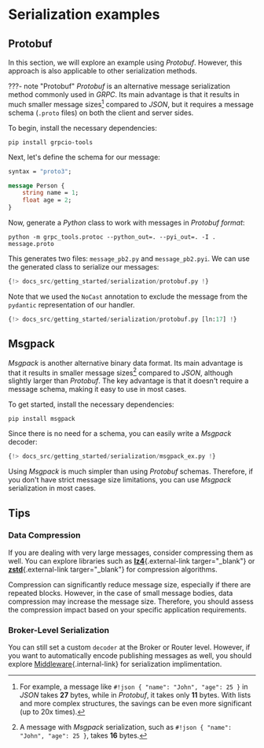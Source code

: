 # Serialization examples

## Protobuf

In this section, we will explore an example using *Protobuf*. However, this approach is also applicable to other serialization methods.

???- note "Protobuf"
    *Protobuf* is an alternative message serialization method commonly used in *GRPC*.  Its main advantage is that it results in much smaller message sizes[^1] compared to *JSON*, but it requires a message schema (`.proto` files) on both the client and server sides.

To begin, install the necessary dependencies:

```console
pip install grpcio-tools
```

Next, let's define the schema for our message:

```proto title="message.proto"
syntax = "proto3";

message Person {
    string name = 1;
    float age = 2;
}
```

Now, generate a *Python* class to work with messages in *Protobuf format*:

```console
python -m grpc_tools.protoc --python_out=. --pyi_out=. -I . message.proto
```

This generates two files: `message_pb2.py` and `message_pb2.pyi`. We can use the generated class to serialize our messages:

``` python linenums="1" hl_lines="1 10-13 16 23"
{!> docs_src/getting_started/serialization/protobuf.py !}
```

Note that we used the `NoCast` annotation to exclude the message from the `pydantic` representation of our handler.

``` python
{!> docs_src/getting_started/serialization/protobuf.py [ln:17] !}
```

## Msgpack

*Msgpack* is another alternative binary data format. Its main advantage is that it results in smaller message sizes[^2] compared to *JSON*, although slightly larger than *Protobuf*. The key advantage is that it doesn't require a message schema, making it easy to use in most cases.

To get started, install the necessary dependencies:

```console
pip install msgpack
```

Since there is no need for a schema, you can easily write a *Msgpack* decoder:

``` python linenums="1" hl_lines="1 10-11 14 21"
{!> docs_src/getting_started/serialization/msgpack_ex.py !}
```

Using *Msgpack* is much simpler than using *Protobuf* schemas. Therefore, if you don't have strict message size limitations, you can use *Msgpack* serialization in most cases.

## Tips

### Data Compression

If you are dealing with very large messages, consider compressing them as well. You can explore libraries such as [**lz4**](https://github.com/python-lz4/python-lz4){.external-link targer="_blank"} or [**zstd**](https://github.com/sergey-dryabzhinsky/python-zstd){.external-link targer="_blank"} for compression algorithms.

Compression can significantly reduce message size, especially if there are repeated blocks. However, in the case of small message bodies, data compression may increase the message size. Therefore, you should assess the compression impact based on your specific application requirements.

### Broker-Level Serialization

You can still set a custom `decoder` at the Broker or Router level. However, if you want to automatically encode publishing messages as well, you should explore [Middleware](../middlewares/index.md){.internal-link} for serialization implimentation.

[^1]:
    For example, a message like `#!json { "name": "John", "age": 25 }` in *JSON* takes **27** bytes, while in *Protobuf*, it takes only **11** bytes. With lists and more complex structures, the savings can be even more significant (up to 20x times).

[^2]:
    A message with *Msgpack* serialization, such as `#!json { "name": "John", "age": 25 }`, takes **16** bytes.
